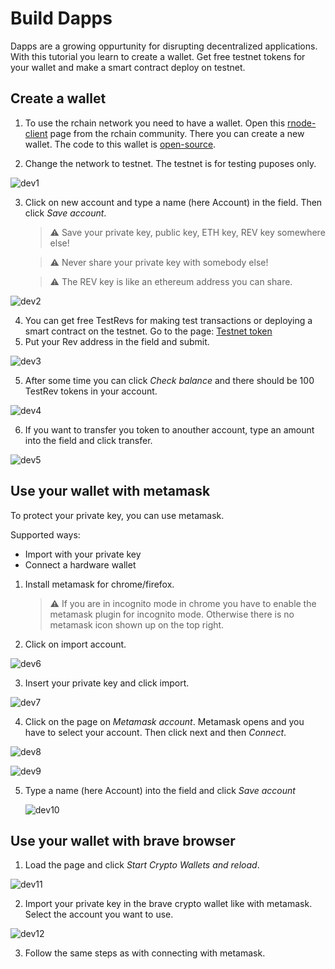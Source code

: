 # Build Dapps

Dapps are a growing oppurtunity for disrupting decentralized applications. With this tutorial you learn to create a wallet. Get free testnet tokens for your wallet and make a smart contract deploy on testnet.

## Create a wallet

1. To use the rchain network you need to have a wallet. Open this [rnode-client](https://tgrospic.github.io/rnode-client-js/) page from the rchain community. There you can create a new wallet. The code to this wallet is [open-source](https://github.com/tgrospic/rnode-client-js).

2. Change the network to testnet. The testnet is for testing puposes only.

![dev1](./images/dev-1.jpeg)

3.  Click on new account and type a name (here Account) in the field. Then click _Save account_.

    > ⚠️ Save your private key, public key, ETH key, REV key somewhere else!

    > ⚠️ Never share your private key with somebody else!

    > ⚠️ The REV key is like an ethereum address you can share.

![dev2](./images/dev-2.jpeg)

4. You can get free TestRevs for making test transactions or deploying a smart contract on the testnet. Go to the page: [Testnet token](https://status.rchain.coop/testnet/faucet/)
5. Put your Rev address in the field and submit.

![dev3](./images/dev-3.jpeg)

5. After some time you can click _Check balance_ and there should be 100 TestRev tokens in your account.

![dev4](./images/dev-4.jpeg)

6. If you want to transfer you token to anouther account, type an amount into the field and click transfer.

![dev5](./images/dev-5.jpeg)

## Use your wallet with metamask

To protect your private key, you can use metamask.

Supported ways:

- Import with your private key
- Connect a hardware wallet

1. Install metamask for chrome/firefox.

   > ⚠️ If you are in incognito mode in chrome you have to enable the metamask plugin for incognito mode. Otherwise there is no metamask icon shown up on the top right.

2. Click on import account.

![dev6](./images/dev-6.jpeg)

3. Insert your private key and click import.

![dev7](./images/dev-7.jpeg)

4. Click on the page on _Metamask account_. Metamask opens and you have to select your account. Then click next and then _Connect_.

![dev8](./images/dev-8.jpeg)

![dev9](./images/dev-9.jpeg)

5. Type a name (here Account) into the field and click _Save account_

   ![dev10](./images/dev-10.jpeg)

## Use your wallet with brave browser

1. Load the page and click _Start Crypto Wallets and reload_.

![dev11](./images/dev-11.jpeg)

2. Import your private key in the brave crypto wallet like with metamask. Select the account you want to use.

![dev12](./images/dev-12.jpeg)

3. Follow the same steps as with connecting with metamask.
